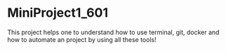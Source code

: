 # MiniProject1_601
This project helps one to understand how to use terminal, git, docker and how to automate an project by using all these tools!
